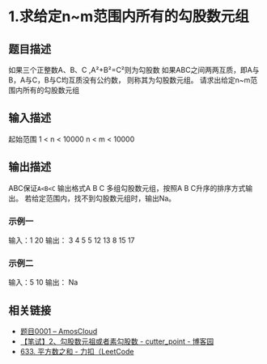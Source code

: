 # 1.求给定n~m范围内所有的勾股数元组

## 题目描述

如果三个正整数A、B、C ,A²+B²=C²则为勾股数
如果ABC之间两两互质，即A与B，A与C，B与C均互质没有公约数，
则称其为勾股数元组。
请求出给定n~m范围内所有的勾股数元组

## 输入描述

起始范围
1 < n < 10000
n < m < 10000

## 输出描述

ABC保证`A<B<C`
输出格式A B C
多组勾股数元组，按照A B C升序的排序方式输出。
若给定范围内，找不到勾股数元组时，输出Na。

### 示例一

输入：1 20
输出：
3 4 5
5 12 13
8 15 17

### 示例二

输入：5 10
输出：
Na

## 相关链接

- [题目0001 – AmosCloud](http://www.amoscloud.com/?p=2385)
- [【笔试】2、勾股数元祖或者素勾股数 - cutter_point - 博客园](https://www.cnblogs.com/cutter-point/p/12467810.html)
- [633. 平方数之和 - 力扣（LeetCode](https://leetcode.cn/problems/sum-of-square-numbers/)
